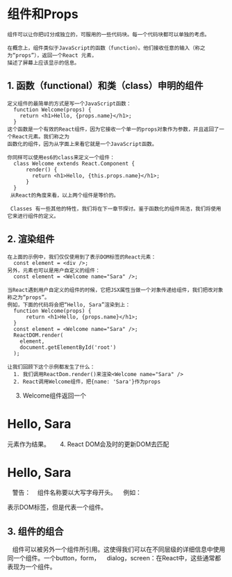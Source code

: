 # 组件和Props
    组件可以让你把UI分成独立的，可服用的一些代码块。每一个代码块都可以单独的考虑。
    
    在概念上，组件类似于JavaScript的函数（function）。他们接收任意的输入（称之为“props”），返回一个React 元素，
    描述了屏幕上应该显示的信息。
    
## 1. 函数（functional）和类（class）申明的组件
    定义组件的最简单的方式是写一个JavaScript函数：
      function Welcome(props) {
        return <h1>Hello, {props.name}</h1>;
      }
    这个函数是一个有效的React组件，因为它接收一个单一的props对象作为参数，并且返回了一个React元素。我们称之为
    函数化的组件，因为从字面上来看它就是一个JavaScript函数。
    
    你同样可以使用es6的class来定义一个组件：
      class Welcome extends React.Component {
          render() {
            return <h1>Hello, {this.props.name}</h1>;
          }
      }
     从React的角度来看，以上两个组件是等价的。
     
     Classes 有一些其他的特性，我们将在下一章节探讨。鉴于函数化的组件简洁，我们将使用它来进行组件的定义。
     
## 2. 渲染组件
    在上面的示例中，我们仅仅使用到了表示DOM标签的React元素：
      const element = <div />;
    另外，元素也可以是用户自定义的组件：
      const element = <Welcome name="Sara" />;
    
    当React遇到用户自定义的组件的时候，它把JSX属性当做一个对象传递给组件，我们把改对象称之为“props”。
    例如，下面的代码将会把“Hello, Sara”渲染到上：
      function Welcome(props) {
          return <h1>Hello, {props.name}</h1>;
      }
      const element = <Welcome name="Sara" />;
      ReactDOM.render(
        element,
        document.getElementById('root')
      );
    
    让我们回顾下这个示例都发生了什么：
      1. 我们调用ReactDom.render()来渲染<Welcome name="Sara" />
      2. React调用Welcome组件，把{name: 'Sara'}作为props
      3. Welcome组件返回一个<h1>Hello, Sara</h1>元素作为结果。
      4. React DOM会及时的更新DOM去匹配 <h1>Hello, Sara</h1>
      
    警告： 
    组件名称要以大写字母开头。
    例如：<div />表示DOM标签，但是<Welcome />代表一个组件。
    
## 3. 组件的组合
    组件可以被另外一个组件所引用。这使得我们可以在不同层级的详细信息中使用同一个组件。一个button，form，
    dialog，screen：在React中，这些通常都表现为一个组件。
